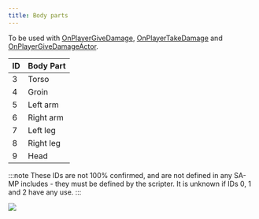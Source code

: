 ```yaml
---
title: Body parts
---
```


To be used with [OnPlayerGiveDamage](../callbacks/OnPlayerGiveDamags), [OnPlayerTakeDamage](../callbacks/OnPlayerTakeDamage) and [OnPlayerGiveDamageActor](../callbacks/OnPlayerGiveDamageActor).

| ID  | Body Part |
| --- | --------- |
| 3   | Torso     |
| 4   | Groin     |
| 5   | Left arm  |
| 6   | Right arm |
| 7   | Left leg  |
| 8   | Right leg |
| 9   | Head      |

:::note
These IDs are not 100% confirmed, and are not defined in any SA-MP includes - they must be defined by the scripter. It is unknown if IDs 0, 1 and 2 have any use.
:::

![](/images/bodyParts/Body_parts.jpg)
